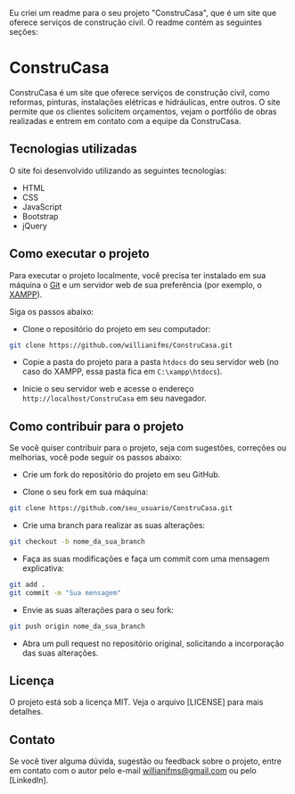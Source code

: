 Eu criei um readme para o seu projeto "ConstruCasa", que é um site que oferece serviços de construção civil. O readme contém as seguintes seções:

# ConstruCasa

ConstruCasa é um site que oferece serviços de construção civil, como reformas, pinturas, instalações elétricas e hidráulicas, entre outros. O site permite que os clientes solicitem orçamentos, vejam o portfólio de obras realizadas e entrem em contato com a equipe da ConstruCasa.

## Tecnologias utilizadas

O site foi desenvolvido utilizando as seguintes tecnologias:

- HTML
- CSS
- JavaScript
- Bootstrap
- jQuery

## Como executar o projeto

Para executar o projeto localmente, você precisa ter instalado em sua máquina o [Git](https://git-scm.com/) e um servidor web de sua preferência (por exemplo, o [XAMPP](https://www.apachefriends.org/pt_br/index.html)).

Siga os passos abaixo:

- Clone o repositório do projeto em seu computador:

```bash
git clone https://github.com/willianifms/ConstruCasa.git
```

- Copie a pasta do projeto para a pasta `htdocs` do seu servidor web (no caso do XAMPP, essa pasta fica em `C:\xampp\htdocs`).

- Inicie o seu servidor web e acesse o endereço `http://localhost/ConstruCasa` em seu navegador.

## Como contribuir para o projeto

Se você quiser contribuir para o projeto, seja com sugestões, correções ou melhorias, você pode seguir os passos abaixo:

- Crie um fork do repositório do projeto em seu GitHub.

- Clone o seu fork em sua máquina:

```bash
git clone https://github.com/seu_usuario/ConstruCasa.git
```

- Crie uma branch para realizar as suas alterações:

```bash
git checkout -b nome_da_sua_branch
```

- Faça as suas modificações e faça um commit com uma mensagem explicativa:

```bash
git add .
git commit -m "Sua mensagem"
```

- Envie as suas alterações para o seu fork:

```bash
git push origin nome_da_sua_branch
```

- Abra um pull request no repositório original, solicitando a incorporação das suas alterações.

## Licença

O projeto está sob a licença MIT. Veja o arquivo [LICENSE] para mais detalhes.

## Contato

Se você tiver alguma dúvida, sugestão ou feedback sobre o projeto, entre em contato com o autor pelo e-mail [willianifms@gmail.com](mailto:willianifms@gmail.com) ou pelo [LinkedIn].

